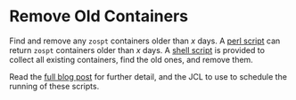# Remove Old Containers

Find and remove any `zospt` containers older than _x_
days. A [perl script](src/find-old-containers) can return `zospt` containers older
than _x_ days. A [shell script](src/remove-old-containers) is provided to collect all
existing containers, find the old ones, and remove them.

Read the [full blog post][blog] for further detail, and the JCL to use to schedule the
running of these scripts.

[blog]: https://developer.ibm.com/cics/2017/07/21/scripting-zos-provisioning-toolkit-removing-old-containers/
